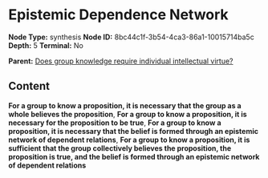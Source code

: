 # Epistemic Dependence Network

**Node Type:** synthesis
**Node ID:** 8bc44c1f-3b54-4ca3-86a1-10015714ba5c
**Depth:** 5
**Terminal:** No

**Parent:** [Does group knowledge require individual intellectual virtue?](does-group-knowledge-require-individual-intellectual-virtue-antithesis-2230008d-bf2b-47b6-8eca-1b86b3892b1f.md)

## Content

**For a group to know a proposition, it is necessary that the group as a whole believes the proposition**, **For a group to know a proposition, it is necessary for the proposition to be true**, **For a group to know a proposition, it is necessary that the belief is formed through an epistemic network of dependent relations**, **For a group to know a proposition, it is sufficient that the group collectively believes the proposition, the proposition is true, and the belief is formed through an epistemic network of dependent relations**
